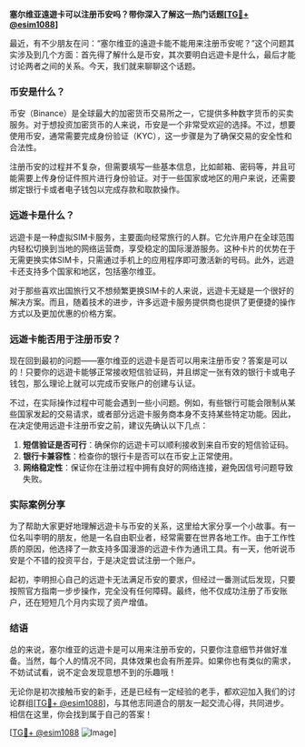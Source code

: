 **塞尔维亚遠遊卡可以注册币安吗？带你深入了解这一热门话题[[TG💪+ @esim1088](https://t.me/s/esim1088)]**

最近，有不少朋友在问：“塞尔维亚的遠遊卡能不能用来注册币安呢？”这个问题其实涉及到几个方面：首先得了解什么是币安，其次要明白远遊卡是什么，最后才能讨论两者之间的关系。今天，我们就来聊聊这个话题。

### 币安是什么？

币安（Binance）是全球最大的加密货币交易所之一，它提供多种数字货币的买卖服务。对于想投资加密货币的人来说，币安是一个非常受欢迎的选择。不过，想要使用币安，通常需要完成身份验证（KYC），这一步骤是为了确保交易的安全性和合法性。

注册币安的过程并不复杂，但需要填写一些基本信息，比如邮箱、密码等，并且可能需要上传身份证件照片进行身份验证。对于一些国家或地区的用户来说，还需要绑定银行卡或者电子钱包以完成存款和取款操作。

### 远遊卡是什么？

远遊卡是一种虚拟SIM卡服务，主要面向经常旅行的人群。它允许用户在全球范围内轻松切换到当地的网络运营商，享受稳定的国际漫游服务。这种卡片的优势在于无需更换实体SIM卡，只需通过手机上的应用程序即可激活新的号码。此外，远遊卡还支持多个国家和地区，包括塞尔维亚。

对于那些喜欢出国旅行又不想频繁更换SIM卡的人来说，远遊卡无疑是一个很好的解决方案。而且，随着技术的进步，许多远遊卡服务提供商也提供了更便捷的操作方式以及更加优惠的价格方案。

### 远遊卡能否用于注册币安？

现在回到最初的问题——塞尔维亚的远遊卡是否可以用来注册币安？答案是可以的！只要你的远遊卡能够正常接收短信验证码，并且绑定一张有效的银行卡或电子钱包，那么理论上就可以完成币安账户的创建与认证。

不过，在实际操作过程中可能会遇到一些小问题。例如，有些银行可能会限制从某些国家发起的交易请求，或者部分远遊卡服务商本身不支持某些特定功能。因此，在决定使用远遊卡注册币安之前，建议先确认以下几点：

1. **短信验证是否可行**：确保你的远遊卡可以顺利接收到来自币安的短信验证码。
2. **银行卡兼容性**：检查你的银行卡是否可以在币安上正常使用。
3. **网络稳定性**：保证你在注册过程中拥有良好的网络连接，避免因信号问题导致失败。

### 实际案例分享

为了帮助大家更好地理解远遊卡与币安的关系，这里给大家分享一个小故事。有一位名叫李明的朋友，他是一名自由职业者，经常需要在世界各地工作。由于工作性质的原因，他选择了一款支持多国漫游的远遊卡作为通讯工具。有一天，他听说币安是个不错的投资平台，于是决定尝试注册一个账户。

起初，李明担心自己的远遊卡无法满足币安的要求，但经过一番测试后发现，只要按照官方指南一步步操作，完全没有任何障碍。最终，他不仅成功注册了币安账户，还在短短几个月内实现了资产增值。

### 结语

总的来说，塞尔维亚的远遊卡是可以用来注册币安的，只要你注意细节并做好准备。当然，每个人的情况不同，具体效果也会有所差异。如果你也有类似的需求，不妨试试看，说不定会发现意想不到的乐趣哦！

无论你是初次接触币安的新手，还是已经有一定经验的老手，都欢迎加入我们的讨论群组[[TG💪+ @esim1088](https://t.me/s/esim1088)]，与其他志同道合的朋友一起交流心得，共同进步。相信在这里，你会找到属于自己的答案！

[[TG💪+ @esim1088](https://t.me/s/esim1088) ![Image](https://i.postimg.cc/4NQfJmqS/Snipaste-2025-05-13-00-14-12.png)]